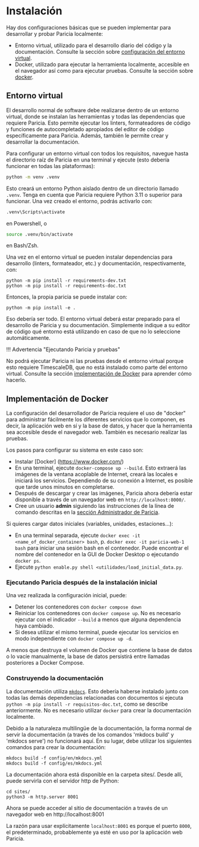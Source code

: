 # Instalación

Hay dos configuraciones básicas que se pueden implementar para desarrollar y probar Paricia localmente:

- Entorno virtual, utilizado para el desarrollo diario del código y la documentación. Consulte la sección sobre [configuración del entorno virtual](#entorno-virtual).
- Docker, utilizado para ejecutar la herramienta localmente, accesible en el navegador así como para ejecutar pruebas. Consulte la sección sobre [docker](#docker-deployment).

## Entorno virtual

El desarrollo normal de software debe realizarse dentro de un entorno virtual, donde se instalan las herramientas y todas las dependencias que requiere Paricia. Esto permite ejecutar los linters, formateadores de código y funciones de autocompletado apropiados del editor de código específicamente para Paricia. Además, también le permite crear y desarrollar la documentación.

Para configurar un entorno virtual con todos los requisitos, navegue hasta el directorio raíz de Paricia en una terminal y ejecute (esto debería funcionar en todas las plataformas):

```bash
python -m venv .venv
```

Esto creará un entorno Python aislado dentro de un directorio llamado `.venv`. Tenga en cuenta que Paricia requiere Python 3.11 o superior para funcionar. Una vez creado el entorno, podrás activarlo con:

```ps
.venv\Scripts\activate
```

en Powershell, o

```bash
source .venv/bin/activate
```

en Bash/Zsh.

Una vez en el entorno virtual se pueden instalar dependencias para desarrollo (linters, formateador, etc.) y documentación, respectivamente, con:

```
python -m pip install -r requirements-dev.txt
python -m pip install -r requirements-doc.txt
```

Entonces, la propia paricia se puede instalar con:

```
python -m pip install -e .
```

Eso debería ser todo. El entorno virtual deberá estar preparado para el desarrollo de Paricia y su documentación. Simplemente indique a su editor de código qué entorno está utilizando en caso de que no lo seleccione automáticamente.

!!! Advertencia "Ejecutando Paricia y pruebas"

No podrá ejecutar Paricia ni las pruebas desde el entorno virtual porque esto requiere TimescaleDB, que no está instalado como parte del entorno virtual. Consulte la sección [implementación de Docker](#docker-deployment) para aprender cómo hacerlo.

## Implementación de Docker

La configuración del desarrollador de Paricia requiere el uso de "docker" para administrar fácilmente los diferentes servicios que lo componen, es decir, la aplicación web en sí y la base de datos, y hacer que la herramienta sea accesible desde el navegador web. También es necesario realizar las pruebas.

Los pasos para configurar su sistema en este caso son:

- Instalar [Docker] (https://www.docker.com/)
- En una terminal, ejecute `docker-compose up --build`. Esto extraerá las imágenes de la ventana acoplable de Internet, creará las locales e iniciará los servicios. Dependiendo de su conexión a Internet, es posible que tarde unos minutos en completarse.
- Después de descargar y crear las imágenes, Paricia ahora debería estar disponible a través de un navegador web en `http://localhost:8000/`.
- Cree un usuario **admin** siguiendo las instrucciones de la línea de comando descritas en la [sección Administrador de Paricia](./admin.md#paricia-administrator).

Si quieres cargar datos iniciales (variables, unidades, estaciones...):

- En una terminal separada, ejecute `docker exec -it <name_of_docker_container> bash`, p. `docker exec -it paricia-web-1 bash` para iniciar una sesión bash en el contenedor. Puede encontrar el nombre del contenedor en la GUI de Docker Desktop o ejecutando `docker ps`.
- Ejecute `python enable.py shell <utilidades/load_initial_data.py`.

### Ejecutando Paricia después de la instalación inicial

Una vez realizada la configuración inicial, puede:

- Detener los contenedores con `docker compose down`
- Reiniciar los contenedores con `docker compose up`. No es necesario ejecutar con el indicador `--build` a menos que alguna dependencia haya cambiado.
- Si desea utilizar el mismo terminal, puede ejecutar los servicios en modo independiente con `docker compose up -d`.

A menos que destruya el volumen de Docker que contiene la base de datos o lo vacíe manualmente, la base de datos persistirá entre llamadas posteriores a Docker Compose.

### Construyendo la documentación

La documentación utiliza [`mkdocs`](https://www.mkdocs.org/). Esto debería haberse instalado junto con todas las demás dependencias relacionadas con documentos si ejecuta `python -m pip install -r requisitos-doc.txt`, como se describe anteriormente. No es necesario utilizar `docker` para crear la documentación localmente.

Debido a la naturaleza multilingüe de la documentación, la forma normal de servir la documentación (a través de los comandos 'mkdocs build' y 'mkdocs serve') no funcionará aquí. En su lugar, debe utilizar los siguientes comandos para crear la documentación:

```
mkdocs build -f config/en/mkdocs.yml
mkdocs build -f config/es/mkdocs.yml
```

La documentación ahora está disponible en la carpeta sites/. Desde allí, puede servirla con el servidor http de Python:

```
cd sites/
python3 -m http.server 8001
```

Ahora se puede acceder al sitio de documentación a través de un navegador web en http://localhost:8001

La razón para usar explícitamente `localhost:8001` es porque el puerto `8000`, el predeterminado, probablemente ya esté en uso por la aplicación web Paricia.
